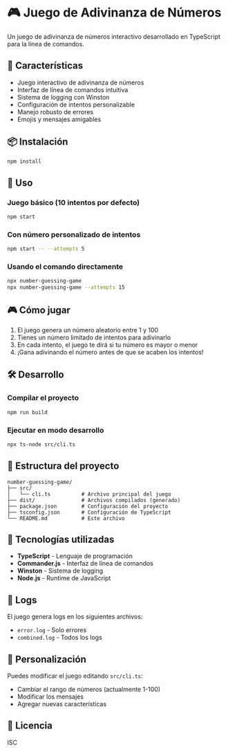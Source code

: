 # 🎮 Juego de Adivinanza de Números

Un juego de adivinanza de números interactivo desarrollado en TypeScript para la línea de comandos.

## 🚀 Características

- Juego interactivo de adivinanza de números
- Interfaz de línea de comandos intuitiva
- Sistema de logging con Winston
- Configuración de intentos personalizable
- Manejo robusto de errores
- Emojis y mensajes amigables

## 📦 Instalación

```bash
npm install
```

## 🎯 Uso

### Juego básico (10 intentos por defecto)
```bash
npm start
```

### Con número personalizado de intentos
```bash
npm start -- --attempts 5
```

### Usando el comando directamente
```bash
npx number-guessing-game
npx number-guessing-game --attempts 15
```

## 🎮 Cómo jugar

1. El juego genera un número aleatorio entre 1 y 100
2. Tienes un número limitado de intentos para adivinarlo
3. En cada intento, el juego te dirá si tu número es mayor o menor
4. ¡Gana adivinando el número antes de que se acaben los intentos!

## 🛠️ Desarrollo

### Compilar el proyecto
```bash
npm run build
```

### Ejecutar en modo desarrollo
```bash
npx ts-node src/cli.ts
```

## 📁 Estructura del proyecto

```
number-guessing-game/
├── src/
│   └── cli.ts          # Archivo principal del juego
├── dist/               # Archivos compilados (generado)
├── package.json        # Configuración del proyecto
├── tsconfig.json       # Configuración de TypeScript
└── README.md           # Este archivo
```

## 🔧 Tecnologías utilizadas

- **TypeScript** - Lenguaje de programación
- **Commander.js** - Interfaz de línea de comandos
- **Winston** - Sistema de logging
- **Node.js** - Runtime de JavaScript

## 📝 Logs

El juego genera logs en los siguientes archivos:
- `error.log` - Solo errores
- `combined.log` - Todos los logs

## 🎨 Personalización

Puedes modificar el juego editando `src/cli.ts`:
- Cambiar el rango de números (actualmente 1-100)
- Modificar los mensajes
- Agregar nuevas características

## 📄 Licencia

ISC 